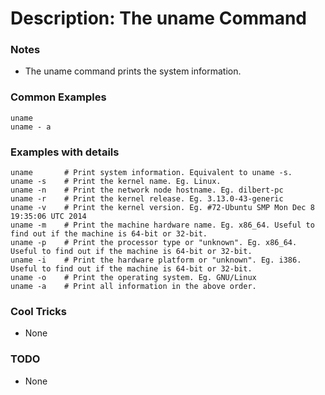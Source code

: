 # Description: The uname Command

### Notes
* The uname command prints the system information.

### Common Examples
```shell
uname
uname - a
```

### Examples with details
```shell
uname       # Print system information. Equivalent to uname -s.
uname -s    # Print the kernel name. Eg. Linux.
uname -n    # Print the network node hostname. Eg. dilbert-pc
uname -r    # Print the kernel release. Eg. 3.13.0-43-generic
uname -v    # Print the kernel version. Eg. #72-Ubuntu SMP Mon Dec 8 19:35:06 UTC 2014
uname -m    # Print the machine hardware name. Eg. x86_64. Useful to find out if the machine is 64-bit or 32-bit.
uname -p    # Print the processor type or "unknown". Eg. x86_64. Useful to find out if the machine is 64-bit or 32-bit.
uname -i    # Print the hardware platform or "unknown". Eg. i386. Useful to find out if the machine is 64-bit or 32-bit.
uname -o    # Print the operating system. Eg. GNU/Linux
uname -a    # Print all information in the above order.
```

### Cool Tricks
* None

### TODO
* None
